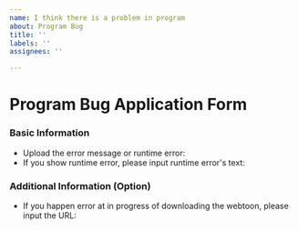 ```yaml
---
name: I think there is a problem in program
about: Program Bug
title: ''
labels: ''
assignees: ''

---
```


# Program Bug Application Form

### Basic Information
* Upload the error message or runtime error: 
* If you show runtime error, please input runtime error's text: 

### Additional Information (Option)
* If you happen error at in progress of downloading the webtoon, please input the URL:
